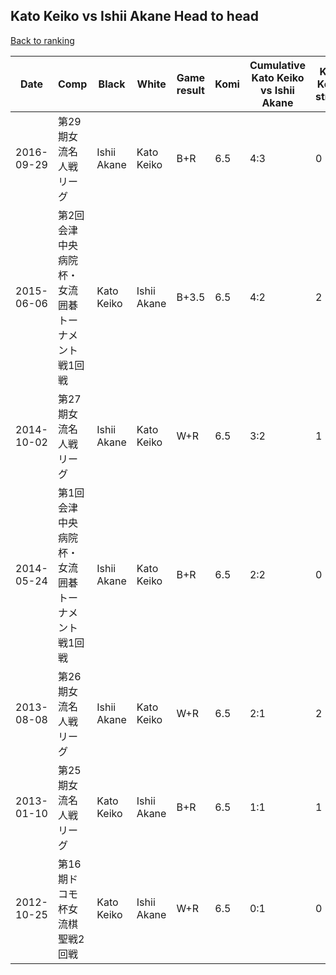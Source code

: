 ## Kato Keiko vs Ishii Akane Head to head

[Back to ranking](../../index.md)




| **Date** | **Comp** | **Black** | **White** | **Game result** | **Komi** | **Cumulative Kato Keiko vs Ishii Akane** | **Kato Keiko streak** | **Ishii Akane streak** | 
| --- | --- | --- | --- | --- | --- | --- | --- | --- |
| 2016-09-29 | 第29期女流名人戦リーグ | Ishii Akane | Kato Keiko | B+R | 6.5 | 4:3 | 0 | 1 | 
| 2015-06-06 | 第2回会津中央病院杯・女流囲碁トーナメント戦1回戦 | Kato Keiko | Ishii Akane | B+3.5 | 6.5 | 4:2 | 2 | 0 | 
| 2014-10-02 | 第27期女流名人戦リーグ | Ishii Akane | Kato Keiko | W+R | 6.5 | 3:2 | 1 | 0 | 
| 2014-05-24 | 第1回会津中央病院杯・女流囲碁トーナメント戦1回戦 | Ishii Akane | Kato Keiko | B+R | 6.5 | 2:2 | 0 | 1 | 
| 2013-08-08 | 第26期女流名人戦リーグ | Ishii Akane | Kato Keiko | W+R | 6.5 | 2:1 | 2 | 0 | 
| 2013-01-10 | 第25期女流名人戦リーグ | Kato Keiko | Ishii Akane | B+R | 6.5 | 1:1 | 1 | 0 | 
| 2012-10-25 | 第16期ドコモ杯女流棋聖戦2回戦 | Kato Keiko | Ishii Akane | W+R | 6.5 | 0:1 | 0 | 1 |




